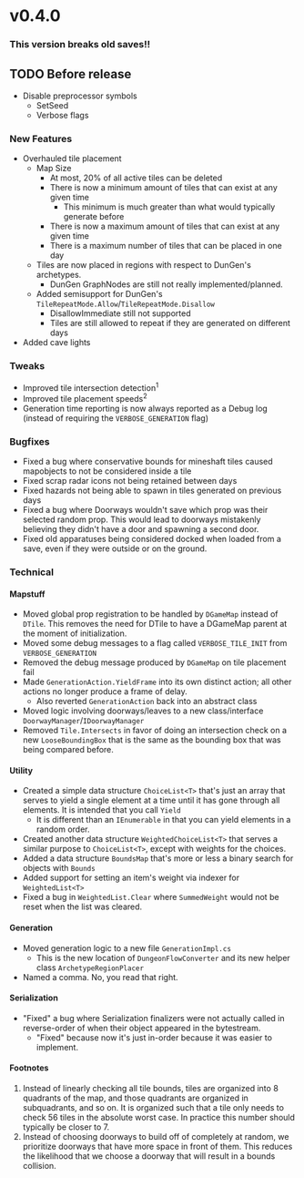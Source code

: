 # v0.4.0

### This version breaks old saves!!

## TODO Before release
 - Disable preprocessor symbols
   - SetSeed
   - Verbose flags

### New Features
 - Overhauled tile placement
   - Map Size
     - At most, 20% of all active tiles can be deleted
     - There is now a minimum amount of tiles that can exist at any given time
       - This minimum is much greater than what would typically generate before
     - There is now a maximum amount of tiles that can exist at any given time
     - There is a maximum number of tiles that can be placed in one day
   - Tiles are now placed in regions with respect to DunGen's archetypes. 
     - DunGen GraphNodes are still not really implemented/planned. 
   - Added semisupport for DunGen's `TileRepeatMode.Allow`/`TileRepeatMode.Disallow`
     - DisallowImmediate still not supported
	 - Tiles are still allowed to repeat if they are generated on different days
 - Added cave lights

### Tweaks
 - Improved tile intersection detection<sup>1</sup>
 - Improved tile placement speeds<sup>2</sup>
 - Generation time reporting is now always reported as a Debug log (instead of requiring the `VERBOSE_GENERATION` flag)


### Bugfixes
 - Fixed a bug where conservative bounds for mineshaft tiles caused mapobjects to not be considered inside a tile
 - Fixed scrap radar icons not being retained between days
 - Fixed hazards not being able to spawn in tiles generated on previous days
 - Fixed a bug where Doorways wouldn't save which prop was their selected random prop. This would lead to doorways mistakenly believing they didn't have a door and spawning a second door. 
 - Fixed old apparatuses being considered docked when loaded from a save, even if they were outside or on the ground. 

### Technical

#### Mapstuff
 - Moved global prop registration to be handled by `DGameMap` instead of `DTile`. This removes the need for DTile to have a DGameMap parent at the moment of initialization. 
 - Moved some debug messages to a flag called `VERBOSE_TILE_INIT` from `VERBOSE_GENERATION`
 - Removed the debug message produced by `DGameMap` on tile placement fail
 - Made `GenerationAction.YieldFrame` into its own distinct action; all other actions no longer produce a frame of delay. 
   - Also reverted `GenerationAction` back into an abstract class
 - Moved logic involving doorways/leaves to a new class/interface `DoorwayManager`/`IDoorwayManager`
 - Removed `Tile.Intersects` in favor of doing an intersection check on a new `LooseBoundingBox` that is the same as the bounding box that was being compared before. 

#### Utility
 - Created a simple data structure `ChoiceList<T>` that's just an array that serves to yield a single element at a time until it has gone through all elements. It is intended that you call `Yield`
   - It is different than an `IEnumerable` in that you can yield elements in a random order.
 - Created another data structure `WeightedChoiceList<T>` that serves a similar purpose to `ChoiceList<T>`, except with weights for the choices. 
 - Added a data structure `BoundsMap` that's more or less a binary search for objects with `Bounds`
 - Added support for setting an item's weight via indexer for `WeightedList<T>`
 - Fixed a bug in `WeightedList.Clear` where `SummedWeight` would not be reset when the list was cleared. 


#### Generation
 - Moved generation logic to a new file `GenerationImpl.cs`
   - This is the new location of `DungeonFlowConverter` and its new helper class `ArchetypeRegionPlacer`
 - Named a comma. No, you read that right. 

#### Serialization
 - "Fixed" a bug where Serialization finalizers were not actually called in reverse-order of when their object appeared in the bytestream. 
   - "Fixed" because now it's just in-order because it was easier to implement. 

#### Footnotes
1. Instead of linearly checking all tile bounds, tiles are organized into 8 quadrants of the map, and those quadrants are organized in subquadrants, and so on. It is organized such that a tile only needs to check 56 tiles in the absolute worst case. In practice this number should typically be closer to 7. 
2. Instead of choosing doorways to build off of completely at random, we prioritize doorways that have more space in front of them. This reduces the likelihood that we choose a doorway that will result in a bounds collision. 